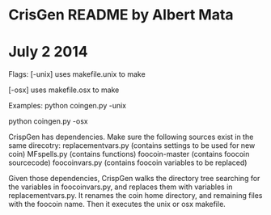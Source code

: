 # CrisGen README by Albert Mata
# July 2 2014

Flags:
[-unix]
uses makefile.unix to make

[-osx]
uses makefile.osx to make 

Examples:
python coingen.py -unix

python coingen.py -osx

CrispGen has dependencies. Make sure the following sources exist in the same direcotry:
replacementvars.py (contains settings to be used for new coin)
MFspells.py (contains functions)
foocoin-master (contains foocoin sourcecode)
foocoinvars.py (contains foocoin variables to be replaced)

Given those dependencies, CrispGen walks the directory tree searching for the variables in foocoinvars.py, and replaces them with variables in replacementvars.py. It renames the coin home directory, and remaining files with the foocoin name. Then it executes the unix or osx makefile.


